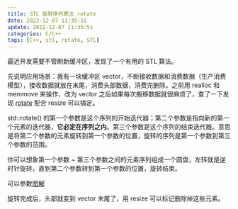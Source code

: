 ```yaml
---
title: STL 旋转序列算法 rotate
date: 2022-12-07 11:35:51
update: 2022-12-07 11:35:51
categories: C/C++
tags: [C++, stl, rotate, STL]
---
```


最近开发需要不管刷新缓冲区，发现了一个有用的 STL 算法。

<!-- more -->

先说明应用场景：我有一块缓冲区 vector，不断接收数据和消费数据（生产消费模型），接收数据就放在末尾，消费头部数据，消费完删除。之前用 realloc 和 memmove 来操作，改为 vector 之后如果每次搬移数据就很麻烦了，查了一下发现 [rotate](https://en.cppreference.com/w/cpp/algorithm/rotate) 配合 resize 可以搞定。

std::rotate() 的第一个参数是这个序列的开始迭代器；第二个参数是指向新的第一个元素的迭代器，**它必定在序列之内**。第三个参数是这个序列的结束迭代器。意思是将第二个参数的元素旋转到第一个参数的位置，旋转的序列是第一个参数到第三个参数的范围。

你可以想象第一个参数 ~ 第三个参数之间的元素序列组成一个圆盘，左转就是逆时针旋转，直到第二个参数转到第一个参数的位置，旋转结束。

可以参数[图解](http://c.biancheng.net/view/609.html)

旋转完成后，头部就变到 vector 末尾了，用 resize 可以标记删除掉这些元素。
